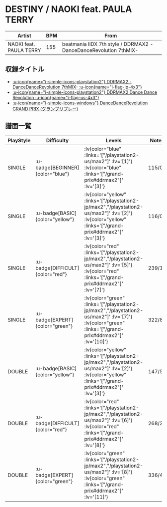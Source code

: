 # DESTINY / NAOKI feat. PAULA TERRY

|Artist|BPM|From|
|------|---|----|
|NAOKI feat. PAULA TERRY|155|beatmania IIDX 7th style / DDRMAX2 -DanceDanceRevolution 7thMIX-|

## 収録タイトル

- [ :u-icon{name="i-simple-icons-playstation2"} DDRMAX2 -DanceDanceRevolution 7thMIX- :u-icon{name="i-flag-jp-4x3"} ](/playstation2-jp/max2)
- [ :u-icon{name="i-simple-icons-playstation2"} DDRMAX2 Dance Dance Revolution :u-icon{name="i-flag-us-4x3"} ](/playstation2-us/max2)
- [ :u-icon{name="i-simple-icons-windows"} DanceDanceRevolution GRAND PRIX (グランプリプレー)](/grand-prix#ddrmax2)

## 譜面一覧

|PlayStyle|Difficulty|Levels|Notes|Movie|
|---------|----------|------|-----|-----|
|SINGLE| :u-badge[BEGINNER]{color="blue"} | :lv{color="blue" :links='["/playstation2-us/max2"]' :lv='[1]'}  :lv{color="blue" :links='["/grand-prix#ddrmax2"]' :lv='[3]'} |115/0||
|SINGLE| :u-badge[BASIC]{color="yellow"} | :lv{color="yellow" :links='["/playstation2-jp/max2","/playstation2-us/max2"]' :lv='[2]'}  :lv{color="yellow" :links='["/grand-prix#ddrmax2"]' :lv='[3]'} |116/0||
|SINGLE| :u-badge[DIFFICULT]{color="red"} | :lv{color="red" :links='["/playstation2-jp/max2","/playstation2-us/max2"]' :lv='[5]'}  :lv{color="red" :links='["/grand-prix#ddrmax2"]' :lv='[7]'} |239/16||
|SINGLE| :u-badge[EXPERT]{color="green"} | :lv{color="green" :links='["/playstation2-jp/max2","/playstation2-us/max2"]' :lv='[7]'}  :lv{color="green" :links='["/grand-prix#ddrmax2"]' :lv='[10]'} |322/8||
|DOUBLE| :u-badge[BASIC]{color="yellow"} | :lv{color="yellow" :links='["/playstation2-jp/max2","/playstation2-us/max2"]' :lv='[2]'}  :lv{color="yellow" :links='["/grand-prix#ddrmax2"]' :lv='[3]'} |147/5||
|DOUBLE| :u-badge[DIFFICULT]{color="red"} | :lv{color="red" :links='["/playstation2-jp/max2","/playstation2-us/max2"]' :lv='[6]'}  :lv{color="red" :links='["/grand-prix#ddrmax2"]' :lv='[8]'} |268/2||
|DOUBLE| :u-badge[EXPERT]{color="green"} | :lv{color="green" :links='["/playstation2-jp/max2","/playstation2-us/max2"]' :lv='[8]'}  :lv{color="green" :links='["/grand-prix#ddrmax2"]' :lv='[11]'} |336/4||
